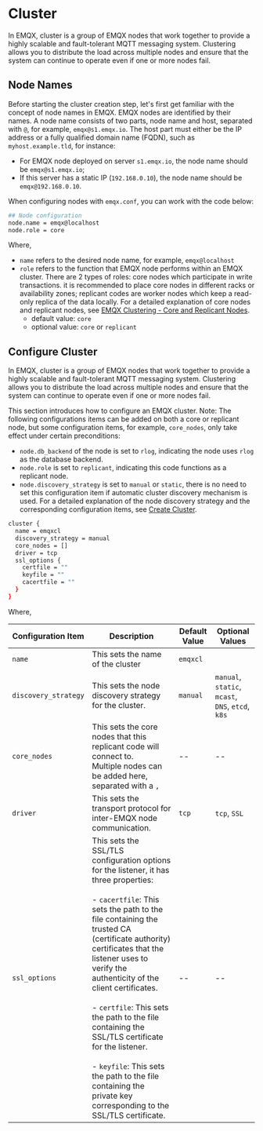 # Cluster

In EMQX, cluster is a group of EMQX nodes that work together to provide a highly scalable and fault-tolerant MQTT messaging system. Clustering allows you to distribute the load across multiple nodes and ensure that the system can continue to operate even if one or more nodes fail.

## Node Names

Before starting the cluster creation step, let's first get familiar with the concept of node names in EMQX. EMQX nodes are identified by their names. A node name consists of two parts, node name and host, separated with `@`, for example, `emqx@s1.emqx.io`. The host part must either be the IP address or a fully qualified domain name (FQDN), such as `myhost.example.tld`, for instance:

- For EMQX node deployed on server `s1.emqx.io`, the node name should be `emqx@s1.emqx.io`;
- If this server has a static IP (`192.168.0.10`), the node name should be `emqx@192.168.0.10`.

When configuring nodes with `emqx.conf`, you can work with the code below:

```bash
## Node configuration
node.name = emqx@localhost
node.role = core
```

Where, 

- `name` refers to the desired node name, for example, `emqx@localhost`
- `role` refers to the function that EMQX node performs within an EMQX cluster. There are 2 types of roles: core nodes which participate in write transactions. it is recommended to place core nodes in different racks or availability zones;  replicant codes are worker nodes which keep a read-only replica of the data locally. For a detailed explanation of core nodes and replicant nodes, see [EMQX Clustering - Core and Replicant Nodes](../design/clustering.md). 
  - default value: `core` 
  - optional value: `core` or `replicant`

## Configure Cluster

In EMQX, cluster is a group of EMQX nodes that work together to provide a highly scalable and fault-tolerant MQTT messaging system. Clustering allows you to distribute the load across multiple nodes and ensure that the system can continue to operate even if one or more nodes fail.

This section introduces how to configure an EMQX cluster. Note: The following configurations items can be added on both a core or replicant node, but some configuration items, for example, `core_nodes`, only take effect under certain preconditions:

- `node.db_backend` of the node is set to `rlog`, indicating the node uses `rlog` as the database backend. 
- `node.role` is set to `replicant`, indicating this code functions as a replicant node. 
- `node.discovery_strategy` is set to `manual` or `static`, there is no need to set this configuration item if automatic cluster discovery mechanism is used. For a detailed explanation of the node discovery strategy and the corresponding configuration items, see [Create Cluster](../deploy/cluster/create-cluster.md). 

```bash
cluster {
  name = emqxcl
  discovery_strategy = manual
  core_nodes = []
  driver = tcp
  ssl_options {
    certfile = ""
    keyfile = ""
    cacertfile = ""
  }
}
```

Where,

| Configuration Item   | Description                                                  | Default Value | Optional Values                                   |
| -------------------- | ------------------------------------------------------------ | ------------- | ------------------------------------------------- |
| `name`               | This sets the name of the cluster                            | `emqxcl`      |                                                   |
| `discovery_strategy` | This sets the node discovery strategy for the cluster.       | `manual`      | `manual`, `static`, `mcast`, `DNS`, `etcd`, `k8s` |
| `core_nodes`         | This sets the core nodes that this replicant code will connect to.<br>Multiple nodes can be added here, separated with a `,` | --            | --                                                |
| `driver`             | This sets the transport protocol for inter-EMQX node communication. | `tcp`         | `tcp`, `SSL`                                      |
| `ssl_options`        | This sets the SSL/TLS configuration options for the listener, it has three properties: <br/><br/> - `cacertfile`: This sets the path to the file containing the trusted CA (certificate authority) certificates that the listener uses to verify the authenticity of the client certificates.<br/><br/> - `certfile`: This sets the path to the file containing the SSL/TLS certificate for the listener.<br/><br/>- `keyfile`: This sets the path to the file containing the private key corresponding to the SSL/TLS certificate. | --            | --                                                |